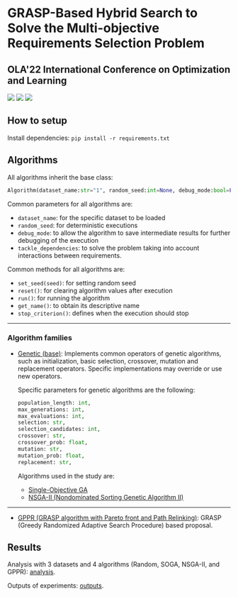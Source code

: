 # GRASP-Based Hybrid Search to Solve the Multi-objective Requirements Selection Problem

## OLA'22 International Conference on Optimization and Learning

<p align="start">
  <img src="https://img.shields.io/static/v1?label=python&message=v3.8.8&color=blue">
  <a href="https://github.com/UCLM-SIMD/MONRP/tree/ola22/datasets"><img src="https://img.shields.io/static/v1?label=datasets&message=repo&color=orange"></a>
  <a href="https://doi.org/10.1007/978-3-031-22039-5_15"><img src="https://img.shields.io/static/v1?label=conference&message=OLA22&color=purple"></a>
</p>

## How to setup

Install dependencies: `pip install -r requirements.txt`

## Algorithms

All algorithms inherit the base class:

```python
Algorithm(dataset_name:str="1", random_seed:int=None, debug_mode:bool=False, tackle_dependencies:bool=False)
```

Common parameters for all algorithms are:

- `dataset_name`: for the specific dataset to be loaded
- `random_seed`: for deterministic executions
- `debug_mode`: to allow the algorithm to save intermediate results for further debugging of the execution
- `tackle_dependencies`: to solve the problem taking into account interactions between requirements.

Common methods for all algorithms are:

- `set_seed(seed)`: for setting random seed
- `reset()`: for clearing algorithm values after execution
- `run()`: for running the algorithm
- `get_name()`: to obtain its descriptive name
- `stop_criterion()`: defines when the execution should stop

---

### Algorithm families

- [Genetic (base)](algorithms/genetic/abstract_genetic/abstract_genetic_algorithm.py): Implements common operators of genetic algorithms, such as initialization, basic selection, crossover, mutation and replacement operators. Specific implementations may override or use new operators.

  Specific parameters for genetic algorithms are the following:

  ```python
  population_length: int,
  max_generations: int,
  max_evaluations: int,
  selection: str,
  selection_candidates: int,
  crossover: str,
  crossover_prob: float,
  mutation: str,
  mutation_prob: float,
  replacement: str,
  ```

  Algorithms used in the study are:

  - [Single-Objective GA](algorithms/genetic/genetic_nds/geneticnds_algorithm.py)
  - [NSGA-II (Nondominated Sorting Genetic Algorithm II)](algorithms/genetic/nsgaii/nsgaii_algorithm.py)

---

- [GPPR (GRASP algorithm with Pareto front and Path Relinking)](algorithms/GRASP/GRASP.py): GRASP (Greedy Randomized Adaptive Search Procedure) based proposal.

## Results

Analysis with 3 datasets and 4 algorithms (Random, SOGA, NSGA-II, and GPPR): [analysis](experimentation_analysis.ipynb).

Outputs of experiments: [outputs](output).
